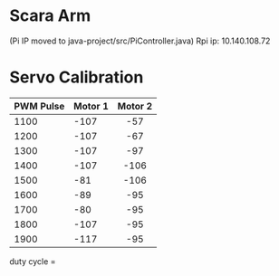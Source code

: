# Scara Arm
(Pi IP moved to java-project/src/PiController.java)
Rpi ip: 10.140.108.72

# Servo Calibration

| PWM Pulse | Motor 1 | Motor 2 |
| :-----|:------|:------:|
| 1100 | -107 | -57 |
| 1200 | -107 | -67 |
| 1300 | -107 | -97 |
| 1400 | -107 | -106 |
| 1500 | -81 | -106 |
| 1600 | -89 | -95 |
| 1700 | -80 | -95 |
| 1800 | -107 | -95 |
| 1900 | -117 | -95 |

duty cycle = 
